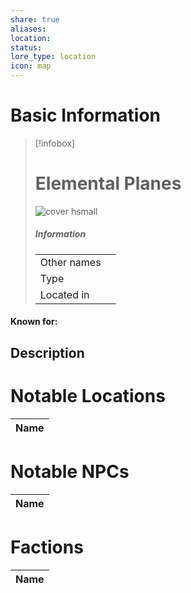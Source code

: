 ```yaml
---
share: true
aliases: 
location: 
status: 
lore_type: location
icon: map
---
```

# Basic Information
> [!infobox]
> # Elemental Planes
> ![cover hsmall](insertimage.png)
> ##### Information
> |   |  |
> | ---- | ---- |
> | Other names | |
> | Type | 
> | Located in | |
#### Known for:
## Description
# Notable Locations
| Name |
| ---- |

# Notable NPCs
| Name |
| ---- |

# Factions
| Name |
| ---- |
